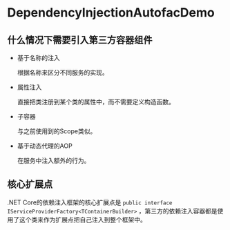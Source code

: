 ﻿# DependencyInjectionAutofacDemo

## 什么情况下需要引入第三方容器组件

- 基于名称的注入

    根据名称来区分不同服务的实现。

- 属性注入

    直接把类注册到某个类的属性中，而不需要定义构造函数。

- 子容器

    与之前使用到的Scope类似。

- 基于动态代理的AOP

    在服务中注入额外的行为。

## 核心扩展点

.NET Core的依赖注入框架的核心扩展点是 `public interface IServiceProviderFactory<TContainerBuilder>` ，第三方的依赖注入容器都是使用了这个类来作为扩展点把自己注入到整个框架中。
